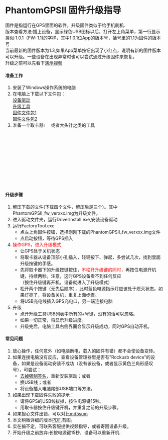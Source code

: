 PhantomGPSII 固件升级指导
====
固件是指运行在GPS里面的软件，升级固件类似于给手机刷机.<br>
版本查看方法:插上设备，显示绿色USB图标以后，打开左上角菜单，第一行显示类似:1.0.1（FW: 1.1)的字样，其中1.0.1位App的版本号，括号里的1.1为固件的版本号<br>
当前最新的固件版本为1.3,如果App菜单按钮出现了小红点，说明有新的固件版本可以升级。一些设备在出现异常时也可以尝试通过升级固件来恢复。<br>
升级之前可以先看下[演示视频](https://v.youku.com/v_show/id_XNDk0MDM3MTQ5Ng==.html)
#### 准备工作
1.	安装了Windows操作系统的电脑<br>
2.	在电脑上下载以下文件包：<br>
[设备驱动](http://pics.gpsmock.com/firmware/DriverAssitant_v4.6.zip)<br>
[升级工具](http://pics.gpsmock.com/firmware/FactoryTool_v1.63.zip)<br>
[固件文件包1](http://pics.gpsmock.com/firmware/PhantomGPSII_fw_ver1.3.part1.rar)<br>
[固件文件包2](http://pics.gpsmock.com/firmware/PhantomGPSII_fw_ver1.3.part2.rar)<br>
3.	准备一个取卡器<img src="http://phantomgps.com/assets/needle.jpg" width="5%" >或者大头针之类的工具<br>
 
#### 升级步骤
1.	解压下载的文件(下载四个文件，解压后是三个）。其中PhantomGPSII_fw_verxxx.img为升级文件。<br>
2.	进入驱动文件夹，运行DriverInstall.exe,安装设备驱动<br>
3.	运行FactoryTool.exe<br>
	- 点左上角固件按钮，选择刚刚下载的PhantomGPSII_fw_verxxx.img文件<br>
	- 点启动按钮，等待GPS插入<br>
4.	<font  color="red">操作GPS，进入升级模式</font><br>
	- 让GPS处于关机状态<br>
	- 将取卡器从设备顶部小孔插入，轻轻按下、弹起，多尝试几次，找到里面升级按键的手感。<br>
	- 先将取卡器下的升级按键按住，<font  color="red">不松开升级键的同时，</font>再按住电源开机键，持续两秒。注意，这时GPS设备看不到任何反应<br>
	（按住升级键再开机，设备就进入了升级模式）<br>
	- 松开两个按键（无先后顺序），此时蓝色电源指示灯应该处于熄灭状态。如果灯亮了，将设备关机，重复上面步骤。<br>
	- 将USB充电线插入GPS充电口，另一端连接电脑<br>
5.	升级
	- 点开升级工具USB列表中所有的+号键，没有的话可以忽略。<br>
	- 如果一切正常，将显示升级进度。<br>
	- 升级完后，电脑工具右侧界面会显示升级成功，同时GPS自动开机。<br>
 
#### 常见问题
1.	放心操作，任何意外（如电脑断电，载入的固件有错）都不会使设备变砖。<br>
2.	如果连接电脑没有反应，查看设备管理器里是否有"Rockusb device"的设备，如果是设备驱动安装不成功（没有该设备，或者显示黄色三角形感叹号），可尝试：
	- [去掉强制签名](https://7dapi7.smartapps.cn/pages/article/article?_swebfr=1&eid=b2c186c86504a9c46ef6ffd4&scene=10810008&from=&hostname=baiduboxapp)，重新安装驱动；或者
	- 换USB线；或者
	- 将设备插入电脑尾部USB端口等方法。
3.	如果出现下载固件失败的提示：<br>
	- 请将GPS的USB线拔掉，按住电源键15秒。<br>
	- 用取卡器按住升级键开机，并重复之前的升级步骤。<br>
4.	如果担心文件出错，可以对比[md5sum](http://download.gpsmock.com/firmware/PhantomGPSII_fw_ver1.3_md5.txt)<br>
5.	本文稍微详细的版本[PDF](http://download.gpsmock.com/firmware/PhantomGPSII_fw_upgrade_guide.pdf),有图。<br>
6.	实在搞不定，可联系客服提供视频指导，或者寄回设备升级。<br>
7.	开始升级之前放弃:长按电源键15秒，设备可以重新开机.

 
